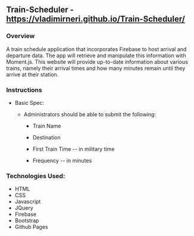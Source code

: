 ## Train-Scheduler - https://vladimirneri.github.io/Train-Scheduler/

### Overview

A train schedule application that incorporates Firebase to host arrival and departure data. The app will retrieve and manipulate this information with Moment.js. This website will provide up-to-date information about various trains, namely their arrival times and how many minutes remain until they arrive at their station.

### Instructions

* Basic Spec:
  
  * Administrators should be able to submit the following:
    
    * Train Name
    
    * Destination 
    
    * First Train Time -- in military time
    
    * Frequency -- in minutes
  

### Technologies Used:

- HTML
- CSS
- Javascript
- JQuery
- Firebase
- Bootstrap
- Github Pages 

